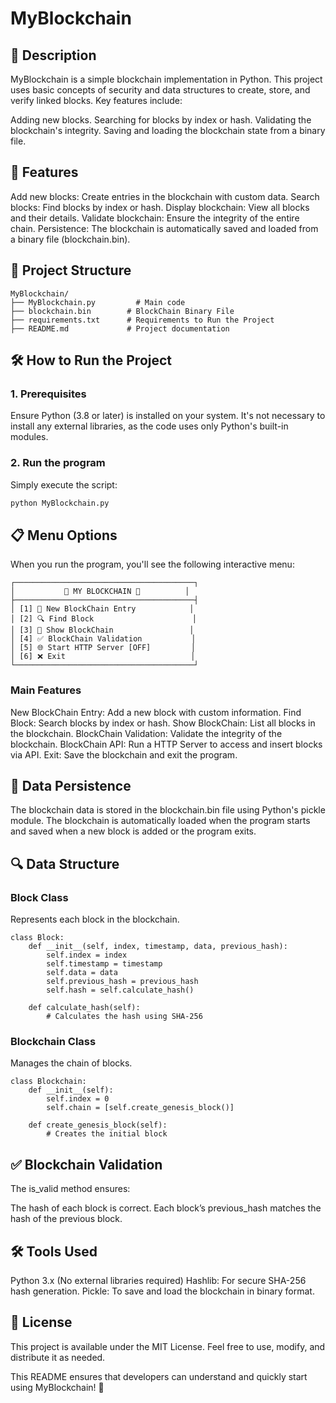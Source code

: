 # MyBlockchain
## 📖 Description
MyBlockchain is a simple blockchain implementation in Python. This project uses basic concepts of security and data structures to create, store, and verify linked blocks. Key features include:

Adding new blocks.
Searching for blocks by index or hash.
Validating the blockchain's integrity.
Saving and loading the blockchain state from a binary file.


## 🚀 Features

Add new blocks: Create entries in the blockchain with custom data.
Search blocks: Find blocks by index or hash.
Display blockchain: View all blocks and their details.
Validate blockchain: Ensure the integrity of the entire chain.
Persistence: The blockchain is automatically saved and loaded from a binary file (blockchain.bin).


## 📂 Project Structure
```
MyBlockchain/
├── MyBlockchain.py         # Main code
├── blockchain.bin        # BlockChain Binary File
├── requirements.txt      # Requirements to Run the Project
├── README.md             # Project documentation
```


## 🛠️ How to Run the Project
### 1. Prerequisites
Ensure Python (3.8 or later) is installed on your system. It's not necessary to install any external libraries, as the code uses only Python's built-in modules.
### 2. Run the program
Simply execute the script:
```bash
python MyBlockchain.py
```


## 📋 Menu Options
When you run the program, you'll see the following interactive menu:
```
┌────────────────────────────────────────┐
│           🌌 MY BLOCKCHAIN 🌌          │
├────────────────────────────────────────┤
│ [1] 🚀 New BlockChain Entry            │
│ [2] 🔍 Find Block                      │
│ [3] 📜 Show BlockChain                 │
│ [4] ✅ BlockChain Validation           │
│ [5] 🌐 Start HTTP Server [OFF]         │
│ [6] ❌ Exit                            │
└────────────────────────────────────────┘
```
### Main Features

New BlockChain Entry: Add a new block with custom information.
Find Block: Search blocks by index or hash.
Show BlockChain: List all blocks in the blockchain.
BlockChain Validation: Validate the integrity of the blockchain.
BlockChain API: Run a HTTP Server to access and insert blocks via API.
Exit: Save the blockchain and exit the program.


## 💾 Data Persistence

The blockchain data is stored in the blockchain.bin file using Python's pickle module.
The blockchain is automatically loaded when the program starts and saved when a new block is added or the program exits.


## 🔍 Data Structure
### Block Class
Represents each block in the blockchain.
```
class Block:
    def __init__(self, index, timestamp, data, previous_hash):
        self.index = index
        self.timestamp = timestamp
        self.data = data
        self.previous_hash = previous_hash
        self.hash = self.calculate_hash()

    def calculate_hash(self):
        # Calculates the hash using SHA-256
```
### Blockchain Class
Manages the chain of blocks.
```
class Blockchain:
    def __init__(self):
        self.index = 0
        self.chain = [self.create_genesis_block()]

    def create_genesis_block(self):
        # Creates the initial block
```

## ✅ Blockchain Validation
The is_valid method ensures:

The hash of each block is correct.
Each block’s previous_hash matches the hash of the previous block.


## 🛠️ Tools Used

Python 3.x (No external libraries required)
Hashlib: For secure SHA-256 hash generation.
Pickle: To save and load the blockchain in binary format.


## 📜 License
This project is available under the MIT License. Feel free to use, modify, and distribute it as needed.

This README ensures that developers can understand and quickly start using MyBlockchain! 🎉
